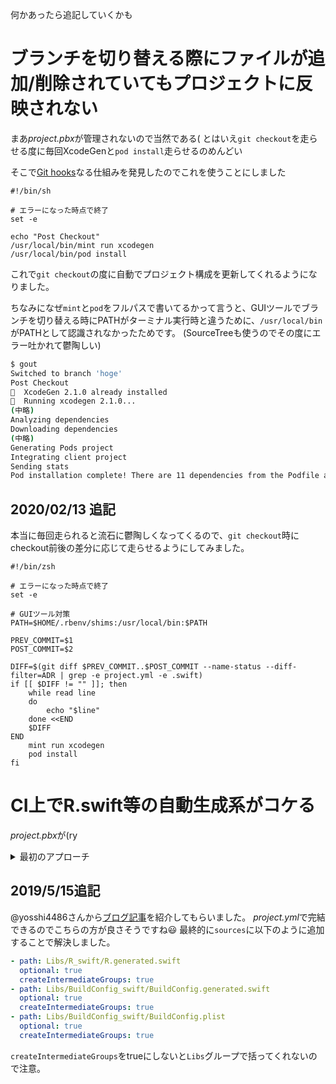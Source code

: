 何かあったら追記していくかも

# ブランチを切り替える際にファイルが追加/削除されていてもプロジェクトに反映されない
まあ*project.pbx*が管理されないので当然である(
とはいえ`git checkout`を走らせる度に毎回XcodeGenと`pod install`走らせるのめんどい

そこで[Git hooks](https://git-scm.com/book/ja/v1/Git-%E3%81%AE%E3%82%AB%E3%82%B9%E3%82%BF%E3%83%9E%E3%82%A4%E3%82%BA-Git-%E3%83%95%E3%83%83%E3%82%AF)なる仕組みを発見したのでこれを使うことにしました

```sh:.git/hooks/post-checkout
#!/bin/sh

# エラーになった時点で終了
set -e

echo "Post Checkout"
/usr/local/bin/mint run xcodegen
/usr/local/bin/pod install
```

これで`git checkout`の度に自動でプロジェクト構成を更新してくれるようになりました。

ちなみになぜ`mint`と`pod`をフルパスで書いてるかって言うと、GUIツールでブランチを切り替える時にPATHがターミナル実行時と違うために、`/usr/local/bin`がPATHとして認識されなかったためです。
(SourceTreeも使うのでその度にエラー吐かれて鬱陶しい)

```sh
$ gout
Switched to branch 'hoge'
Post Checkout
🌱  XcodeGen 2.1.0 already installed
🌱  Running xcodegen 2.1.0...
(中略)
Analyzing dependencies
Downloading dependencies
(中略)
Generating Pods project
Integrating client project
Sending stats
Pod installation complete! There are 11 dependencies from the Podfile and 14 total pods installed.
```

## 2020/02/13 追記
本当に毎回走られると流石に鬱陶しくなってくるので、`git checkout`時にcheckout前後の差分に応じて走らせるようにしてみました。

```sh:post-checkout
#!/bin/zsh

# エラーになった時点で終了
set -e

# GUIツール対策
PATH=$HOME/.rbenv/shims:/usr/local/bin:$PATH

PREV_COMMIT=$1
POST_COMMIT=$2

DIFF=$(git diff $PREV_COMMIT..$POST_COMMIT --name-status --diff-filter=ADR | grep -e project.yml -e .swift)
if [[ $DIFF != "" ]]; then
    while read line
    do
        echo "$line"
    done <<END
    $DIFF
END
    mint run xcodegen
    pod install
fi
```

# CI上でR.swift等の自動生成系がコケる
*project.pbx*が(ry

<details><summary>最初のアプローチ</summary>
<div>
ビルドスクリプト自体は<details><summary>*project.yml*</summary>
<div>

```yml:project.yml
    preBuildScripts:
      - name: Lint
        script: |
                if which swiftlint >/dev/null; then
                swiftlint
                else
                echo "warning: SwiftLint not installed, download from https://github.com/realm/SwiftLint"
                fi
      - name: BuildConfig.swift
        script: |
                if [ "${CONFIGURATION}" = 'Release' ]; then
                ENVIRONMENT='production'
                else
                ENVIRONMENT='staging'
                fi
                ${PODS_ROOT}/BuildConfig.swift/buildconfigswift -o ${SRCROOT}/Libs/BuildConfig_swift -e $ENVIRONMENT ${SRCROOT}/Resources/Config
        inputFiles:
          - $(TEMP_DIR)/buildconfigswift-lastrun
        outputFiles:
          - $(SRCROOT)/Libs/BuildConfig_swift/BuildConfig.generated.swift
          - $(SRCROOT)/Libs/BuildConfig_swift/BuildConfig.plist
      - name: R.swift
        script: ${PODS_ROOT}/R.swift/rswift generate ${SRCROOT}/Libs/R_swift/R.generated.swift
        inputFiles:
          - $(TEMP_DIR)/rswift-lastrun
        outputFiles:
          - $(SRCROOT)/Libs/R_swift/R.generated.swift
```

</div>
</details>で定義していたので、

`outputFiles`に合わせて初期化用のlaneを作り、そこで自動生成ファイルを先に作るようにしました

```ruby:Fastfile
  desc "Initialize project"
  lane :init_project do
    lib_dir = 'Libs'
    sh("cd .. && mkdir -p #{lib_dir}/R_swift #{lib_dir}/BuildConfig_swift && touch #{lib_dir}/R_swift/R.generated.swift #{lib_dir}/BuildConfig_swift/BuildConfig.generated.swift #{lib_dir}/BuildConfig_swift/BuildConfig.plist")

    carthage(
      cache_builds: true,
      platform: 'iOS'
    )
    sh("cd .. && mint run xcodegen")
    cocoapods(repo_update: false)
  end
```

これでCI上でも自動生成系のファイルがXcodeGenの実行よりも先に生成されるので*project.pbxproj*に取り込まれるようになりました。

また、新しいメンバーが入ってきた際の開発環境構築でも同じ問題に遭遇するので、fastlaneに疎い人でも構築しやすいように`Makefile`を用意しました

```make:Makefile
init:
    bundle install --quiet
    bundle exec fastlane init_project
```

</div></details>

## 2019/5/15追記

@yosshi4486さんから[ブログ記事](http://takkkun.hatenablog.com)を紹介してもらいました。
*project.yml*で完結できるのでこちらの方が良さそうですね😃
最終的に`sources`に以下のように追加することで解決しました。

```yaml:project.yml
- path: Libs/R_swift/R.generated.swift
  optional: true
  createIntermediateGroups: true
- path: Libs/BuildConfig_swift/BuildConfig.generated.swift
  optional: true
  createIntermediateGroups: true
- path: Libs/BuildConfig_swift/BuildConfig.plist
  optional: true
  createIntermediateGroups: true
```

`createIntermediateGroups`をtrueにしないと`Libs`グループで括ってくれないので注意。
